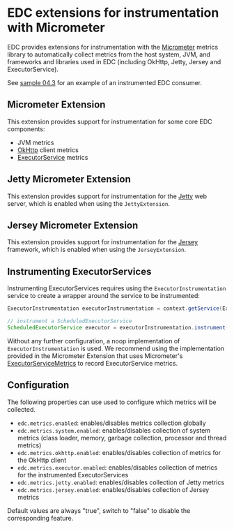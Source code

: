 # EDC extensions for instrumentation with Micrometer

EDC provides extensions for instrumentation with the [Micrometer](https://micrometer.io/) metrics library to automatically collect metrics from the host system, JVM, and frameworks and libraries used in EDC (including OkHttp, Jetty, Jersey and ExecutorService).

See [sample 04.3](../../samples/04.3-open-telemetry) for an example of an instrumented EDC consumer. 

## Micrometer Extension

This extension provides support for instrumentation for some core EDC components:
- JVM metrics
- [OkHttp](https://square.github.io/okhttp/) client metrics
- [ExecutorService](https://docs.oracle.com/en/java/javase/11/docs/api/java.base/java/util/concurrent/ExecutorService.html) metrics

## Jetty Micrometer Extension

This extension provides support for instrumentation for the [Jetty](https://www.eclipse.org/jetty/) web server, which is enabled when using the `JettyExtension`.

## Jersey Micrometer Extension

This extension provides support for instrumentation for the [Jersey](https://eclipse-ee4j.github.io/jersey/) framework, which is enabled when using the `JerseyExtension`.

## Instrumenting ExecutorServices

Instrumenting ExecutorServices requires using the `ExecutorInstrumentation` service to create a wrapper around the service to be instrumented:

```java
ExecutorInstrumentation executorInstrumentation = context.getService(ExecutorInstrumentation.class);

// instrument a ScheduledExecutorService
ScheduledExecutorService executor = executorInstrumentation.instrument(Executors.newScheduledThreadPool(10), "name");
```

Without any further configuration, a noop implementation of `ExecutorInstrumentation` is used. We recommend using the implementation provided in the Micrometer Extension that uses Micrometer's [ExecutorServiceMetrics](https://github.com/micrometer-metrics/micrometer/blob/main/micrometer-core/src/main/java/io/micrometer/core/instrument/binder/jvm/ExecutorServiceMetrics.java) to record ExecutorService metrics.

## Configuration

The following properties can use used to configure which metrics will be collected.

- `edc.metrics.enabled`: enables/disables metrics collection globally
- `edc.metrics.system.enabled`: enables/disables collection of system metrics (class loader, memory, garbage collection, processor and thread metrics)
- `edc.metrics.okhttp.enabled`: enables/disables collection of metrics for the OkHttp client
- `edc.metrics.executor.enabled`: enables/disables collection of metrics for the instrumented ExecutorServices
- `edc.metrics.jetty.enabled`: enables/disables collection of Jetty metrics
- `edc.metrics.jersey.enabled`: enables/disables collection of Jersey metrics

Default values are always "true", switch to "false" to disable the corresponding feature.
